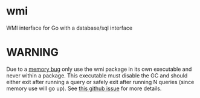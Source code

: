 wmi
===

WMI interface for Go with a database/sql interface

# WARNING

Due to a [memory bug](https://github.com/mattn/go-ole/issues/13) only use the wmi package in its own executable and never within a package. This executable must disable the GC and should either exit after running a query or safely exit after running N queries (since memory use will go up). See [this github issue](https://github.com/StackExchange/wmi/issues/1) for more details.
